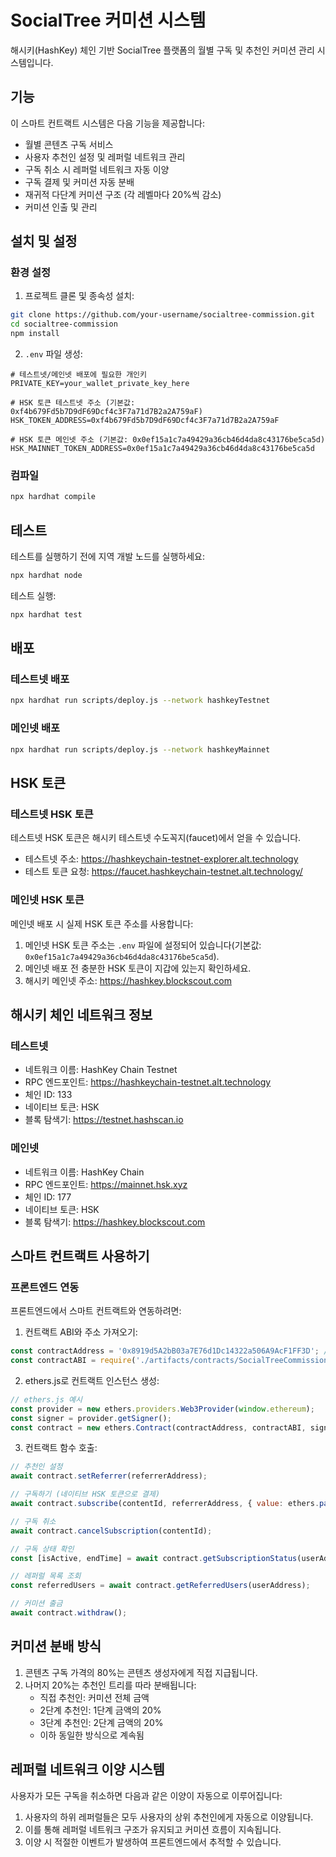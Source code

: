 # SocialTree 커미션 시스템

해시키(HashKey) 체인 기반 SocialTree 플랫폼의 월별 구독 및 추천인 커미션 관리 시스템입니다.

## 기능

이 스마트 컨트랙트 시스템은 다음 기능을 제공합니다:

- 월별 콘텐츠 구독 서비스
- 사용자 추천인 설정 및 레퍼럴 네트워크 관리
- 구독 취소 시 레퍼럴 네트워크 자동 이양
- 구독 결제 및 커미션 자동 분배
- 재귀적 다단계 커미션 구조 (각 레벨마다 20%씩 감소)
- 커미션 인출 및 관리

## 설치 및 설정

### 환경 설정

1. 프로젝트 클론 및 종속성 설치:

```bash
git clone https://github.com/your-username/socialtree-commission.git
cd socialtree-commission
npm install
```

2. `.env` 파일 생성:

```
# 테스트넷/메인넷 배포에 필요한 개인키
PRIVATE_KEY=your_wallet_private_key_here

# HSK 토큰 테스트넷 주소 (기본값: 0xf4b679Fd5b7D9dF69Dcf4c3F7a71d7B2a2A759aF)
HSK_TOKEN_ADDRESS=0xf4b679Fd5b7D9dF69Dcf4c3F7a71d7B2a2A759aF

# HSK 토큰 메인넷 주소 (기본값: 0x0ef15a1c7a49429a36cb46d4da8c43176be5ca5d)
HSK_MAINNET_TOKEN_ADDRESS=0x0ef15a1c7a49429a36cb46d4da8c43176be5ca5d
```

### 컴파일

```bash
npx hardhat compile
```

## 테스트

테스트를 실행하기 전에 지역 개발 노드를 실행하세요:

```bash
npx hardhat node
```

테스트 실행:

```bash
npx hardhat test
```

## 배포

### 테스트넷 배포

```bash
npx hardhat run scripts/deploy.js --network hashkeyTestnet
```

### 메인넷 배포

```bash
npx hardhat run scripts/deploy.js --network hashkeyMainnet
```

## HSK 토큰

### 테스트넷 HSK 토큰

테스트넷 HSK 토큰은 해시키 테스트넷 수도꼭지(faucet)에서 얻을 수 있습니다.

- 테스트넷 주소: https://hashkeychain-testnet-explorer.alt.technology
- 테스트 토큰 요청: https://faucet.hashkeychain-testnet.alt.technology/

### 메인넷 HSK 토큰

메인넷 배포 시 실제 HSK 토큰 주소를 사용합니다:

1. 메인넷 HSK 토큰 주소는 `.env` 파일에 설정되어 있습니다(기본값: `0x0ef15a1c7a49429a36cb46d4da8c43176be5ca5d`).
2. 메인넷 배포 전 충분한 HSK 토큰이 지갑에 있는지 확인하세요.
3. 해시키 메인넷 주소: https://hashkey.blockscout.com

## 해시키 체인 네트워크 정보

### 테스트넷

- 네트워크 이름: HashKey Chain Testnet
- RPC 엔드포인트: https://hashkeychain-testnet.alt.technology
- 체인 ID: 133
- 네이티브 토큰: HSK
- 블록 탐색기: https://testnet.hashscan.io

### 메인넷

- 네트워크 이름: HashKey Chain
- RPC 엔드포인트: https://mainnet.hsk.xyz
- 체인 ID: 177
- 네이티브 토큰: HSK
- 블록 탐색기: https://hashkey.blockscout.com

## 스마트 컨트랙트 사용하기

### 프론트엔드 연동

프론트엔드에서 스마트 컨트랙트와 연동하려면:

1. 컨트랙트 ABI와 주소 가져오기:

```javascript
const contractAddress = '0x8919d5A2bB03a7E76d1Dc14322a506A9AcF1FF3D'; // 배포된 컨트랙트 주소
const contractABI = require('./artifacts/contracts/SocialTreeCommission.sol/SocialTreeCommission.json').abi;
```

2. ethers.js로 컨트랙트 인스턴스 생성:

```javascript
// ethers.js 예시
const provider = new ethers.providers.Web3Provider(window.ethereum);
const signer = provider.getSigner();
const contract = new ethers.Contract(contractAddress, contractABI, signer);
```

3. 컨트랙트 함수 호출:

```javascript
// 추천인 설정
await contract.setReferrer(referrerAddress);

// 구독하기 (네이티브 HSK 토큰으로 결제)
await contract.subscribe(contentId, referrerAddress, { value: ethers.parseEther('0.1') });

// 구독 취소
await contract.cancelSubscription(contentId);

// 구독 상태 확인
const [isActive, endTime] = await contract.getSubscriptionStatus(userAddress, contentId);

// 레퍼럴 목록 조회
const referredUsers = await contract.getReferredUsers(userAddress);

// 커미션 출금
await contract.withdraw();
```

## 커미션 분배 방식

1. 콘텐츠 구독 가격의 80%는 콘텐츠 생성자에게 직접 지급됩니다.
2. 나머지 20%는 추천인 트리를 따라 분배됩니다:
   - 직접 추천인: 커미션 전체 금액
   - 2단계 추천인: 1단계 금액의 20%
   - 3단계 추천인: 2단계 금액의 20%
   - 이하 동일한 방식으로 계속됨

## 레퍼럴 네트워크 이양 시스템

사용자가 모든 구독을 취소하면 다음과 같은 이양이 자동으로 이루어집니다:

1. 사용자의 하위 레퍼럴들은 모두 사용자의 상위 추천인에게 자동으로 이양됩니다.
2. 이를 통해 레퍼럴 네트워크 구조가 유지되고 커미션 흐름이 지속됩니다.
3. 이양 시 적절한 이벤트가 발생하여 프론트엔드에서 추적할 수 있습니다.

